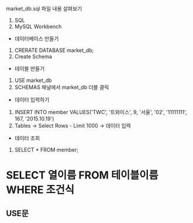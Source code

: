 

market_db.sql 파일 내용 살펴보기
1. SQL
2. MySQL Workbench

* 데이터베이스 만들기
1. CRERATE DATABASE market_db;
2. Create Schema

* 테이블 만들기
1. USE market_db 
2. SCHEMAS 패널에서 market_db 더블 클릭

* 데이터 입력하기
1. INSERT INTO member VALUES('TWC', '트와이스', 9, '서울', '02', '11111111', 167, '2015.10.19') 
2. Tables -> Select Rows - Limit 1000 -> 데이터 입력

* 데이터 조회
1. SELECT * FROM member;

# SELECT 열이름 FROM 테이블이름 WHERE 조건식

## USE문



